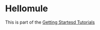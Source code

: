 # Hellomule

This is part of the [Getting Startesd Tutorials](https://developer.mulesoft.com/tutorials-and-howtos/getting-started/hello-mule/)

